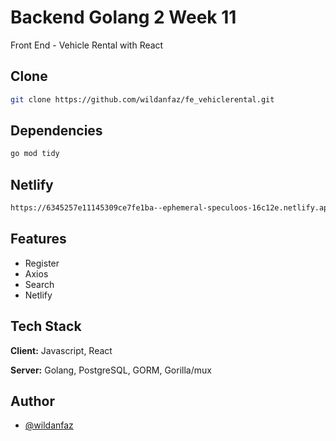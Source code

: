 # Backend Golang 2 Week 11

Front End - Vehicle Rental with React

## Clone

```bash
git clone https://github.com/wildanfaz/fe_vehiclerental.git
```

## Dependencies

```bash
go mod tidy
```

## Netlify

```bash
https://6345257e11145309ce7fe1ba--ephemeral-speculoos-16c12e.netlify.app/
```

## Features

- Register
- Axios
- Search
- Netlify

## Tech Stack

**Client:** Javascript, React

**Server:** Golang, PostgreSQL, GORM, Gorilla/mux

## Author

- [@wildanfaz](https://www.github.com/wildanfaz)
